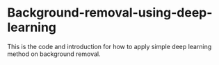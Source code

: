 # Background-removal-using-deep-learning
This is the code and introduction for how to apply simple deep learning method on background removal.
